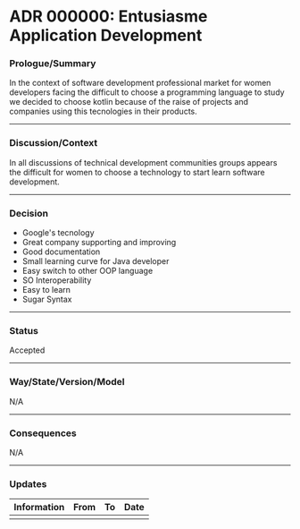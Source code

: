# ADR 000000: Entusiasme Application Development

### **Prologue/Summary**

In the context of software development professional market for women developers facing the difficult to choose a programming language to study we decided to choose kotlin because of the raise of projects and companies using this tecnologies in their products.
__________

### **Discussion/Context**

In all discussions of technical development communities groups appears the difficult for women to choose a technology to start learn software development.
___________

### **Decision**
* Google's tecnology 
* Great company supporting and improving
* Good documentation
* Small learning curve for Java developer
* Easy switch to other OOP language
* SO Interoperability
* Easy to learn
* Sugar Syntax
___________
### **Status**
Accepted
___________
### **Way/State/Version/Model**
N/A
___________
### **Consequences**
N/A
___________
### **Updates**
| Information | From | To | Date |
|---|---|---|---|
| | | | |